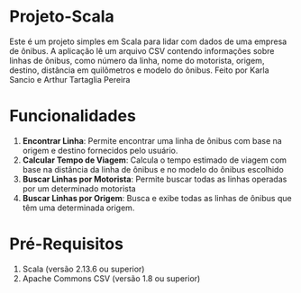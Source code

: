 # Projeto-Scala
Este é um projeto simples em Scala para lidar com dados de uma empresa de ônibus. A aplicação lê um arquivo CSV contendo informações sobre linhas de ônibus, como número da linha, nome do motorista, origem, destino, distância em quilômetros e modelo do ônibus.
Feito por Karla Sancio e Arthur Tartaglia Pereira
# Funcionalidades
1. **Encontrar Linha**: Permite encontrar uma linha de ônibus com base na origem e destino fornecidos pelo usuário.
2. **Calcular Tempo de Viagem**: Calcula o tempo estimado de viagem com base na distância da linha de ônibus e no modelo do ônibus escolhido
3. **Buscar Linhas por Motorista**: Permite buscar todas as linhas operadas por um determinado motorista
4. **Buscar Linhas por Origem**: Busca e exibe todas as linhas de ônibus que têm uma determinada origem.
# Pré-Requisitos
1. Scala (versão 2.13.6 ou superior)
2. Apache Commons CSV (versão 1.8 ou superior)
